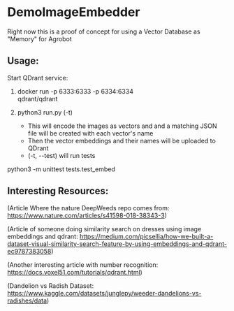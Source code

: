 # DemoImageEmbedder

Right now this is a proof of concept for using a Vector Database as "Memory" for Agrobot

## Usage:

Start QDrant service:
1. docker run -p 6333:6333 -p 6334:6334 \
    qdrant/qdrant

2. python3 run.py (-t)
    - This will encode the images as vectors and and a matching JSON file will be created with each vector's name
    - Then the vector embeddings and their names will be uploaded to QDrant
    - (-t, --test) will run tests

python3 -m unittest tests.test_embed

## Interesting Resources:
(Article Where the nature DeepWeeds repo comes from:
https://www.nature.com/articles/s41598-018-38343-3)

(Article of someone doing similarity search on dresses using image embeddings and qdrant:
https://medium.com/picsellia/how-we-built-a-dataset-visual-similarity-search-feature-by-using-embeddings-and-qdrant-ec9787383058)

(Another interesting article with number recognition:
https://docs.voxel51.com/tutorials/qdrant.html)

(Dandelion vs Radish Dataset: 
https://www.kaggle.com/datasets/junglepy/weeder-dandelions-vs-radishes/data)